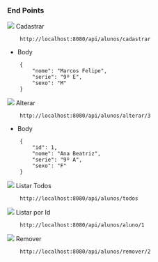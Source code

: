 ### End Points

<img src="https://img.shields.io/badge/POST-298D46?style=for-the-badge" /> Cadastrar  

````
    http://localhost:8080/api/alunos/cadastrar
````
* Body 
````
    {
        "nome": "Marcos Felipe",
        "serie": "9º E",
        "sexo": "M" 
    }
````

<img src="https://img.shields.io/badge/put-FCFF3A?style=for-the-badge" /> Alterar

````
    http://localhost:8080/api/alunos/alterar/3
````
* Body
````
    {
        "id": 1,
        "nome": "Ana Beatriz",
        "serie": "9º A",
        "sexo": "F" 
    }
````

<img src="https://img.shields.io/badge/GET-3217EA?style=for-the-badge" /> Listar Todos

````
    http://localhost:8080/api/alunos/todos
````

<img src="https://img.shields.io/badge/GET-3217EA?style=for-the-badge" /> Listar por Id

````
    http://localhost:8080/api/alunos/aluno/1
````

<img src="https://img.shields.io/badge/DELETE-FF0000?style=for-the-badge" /> Remover 

````
    http://localhost:8080/api/alunos/remover/2
````